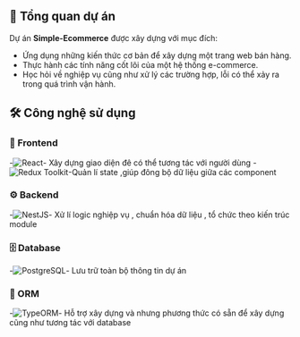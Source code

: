 ## 📌 Tổng quan dự án
Dự án **Simple-Ecommerce** được xây dựng với mục đích:
- Ứng dụng những kiến thức cơ bản để xây dựng một trang web bán hàng.  
- Thực hành các tính năng cốt lõi của một hệ thống e-commerce.  
- Học hỏi về nghiệp vụ cũng như xử lý các trường hợp, lỗi có thể xảy ra trong quá trình vận hành.  


## 🛠️ Công nghệ sử dụng

### 🎨 Frontend
  -![React](https://img.shields.io/badge/React-20232A?style=for-the-badge&logo=react&logoColor=61DAFB)- Xây dựng giao diện đê có thể tương tác với người dùng 
  -![Redux Toolkit](https://img.shields.io/badge/Redux%20Toolkit-764ABC?style=for-the-badge&logo=redux&logoColor=white)-Quản lí state ,giúp đông bộ dữ liệu giữa các component
   

### ⚙️ Backend 
  -![NestJS](https://img.shields.io/badge/NestJS-E0234E?style=for-the-badge&logo=nestjs&logoColor=white)- Xử lí logic nghiệp vụ , chuẩn hóa dữ liệu , tổ chức theo kiến trúc module
  

### 🗄️ Database
  -![PostgreSQL](https://img.shields.io/badge/PostgreSQL-316192?style=for-the-badge&logo=postgresql&logoColor=white)- Lưu trữ toàn bộ thông tin dự án

### 🔗 ORM
  -![TypeORM](https://img.shields.io/badge/TypeORM-F37626?style=for-the-badge&logo=typeorm&logoColor=white)- Hỗ trợ xây dựng và nhưng phương thức có sẵn để xây dựng cũng như tương tác với database

